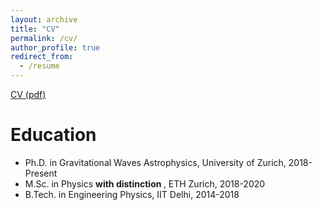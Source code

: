 ```yaml
---
layout: archive
title: "CV"
permalink: /cv/
author_profile: true
redirect_from:
  - /resume
---
```


<a href="MuditGarg_CV">CV (pdf)</a>

Education
======
* Ph.D. in Gravitational Waves Astrophysics, University of Zurich, 2018-Present
* M.Sc. in Physics <b> with distinction </b>, ETH Zurich, 2018-2020
* B.Tech. in Engineering Physics, IIT Delhi, 2014-2018
